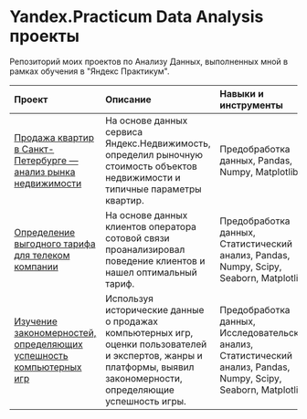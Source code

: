 # Yandex.Practicum Data Analysis проекты
Репозиторий моих проектов по Анализу Данных, выполненных мной в рамках обучения в "Яндекс Практикум".

| Проект                                                                                                                                                                                       | Описание                                                                                                                                                             | Навыки и инструменты
| :------------------------------------------------------------------------------------------------------------------------------------------------------------------------------------------- | :------------------------------------------------------------------------------------------------------------------------------------------------------------------- | :--------------------------------------------------------------------------------------------------------------- |
| [Продажа квартир в Санкт-Петербурге — анализ рынка недвижимости](https://github.com/yakgleb/DA-yandex-practicum-projects/tree/main/01-research-of-advertisements-for-the-sale-of-apartments) | На основе данных сервиса Яндекс.Недвижимость, определил рыночную стоимость объектов недвижимости и типичные параметры квартир.                                       | Предобработка данных, Pandas, Numpy, Matplotlib                                                                  | 
| [Определение выгодного тарифа для телеком компании](https://github.com/yakgleb/DA-yandex-practicum-projects/tree/main/02-finding-the-best-tariff-for-telecom-company)                        | На основе данных клиентов оператора сотовой связи проанализировал поведение клиентов и нашел оптимальный тариф.                                                      | Предобработка данных, Статистический анализ, Pandas, Numpy, Scipy, Seaborn, Matplotlib                           | 
| [Изучение закономерностей, определяющих успешность компьютерных игр](https://github.com/yakgleb/DA-yandex-practicum-projects/tree/main/03-patterns-that-determine-the-success-of-games)      | Используя исторические данные о продажах компьютерных игр, оценки пользователей и экспертов, жанры и платформы, выявил закономерности, определяющие успешность игры. | Предобработка данных, Исследовательский анализ, Статистический анализ, Pandas, Numpy, Scipy, Seaborn, Matplotlib | 
